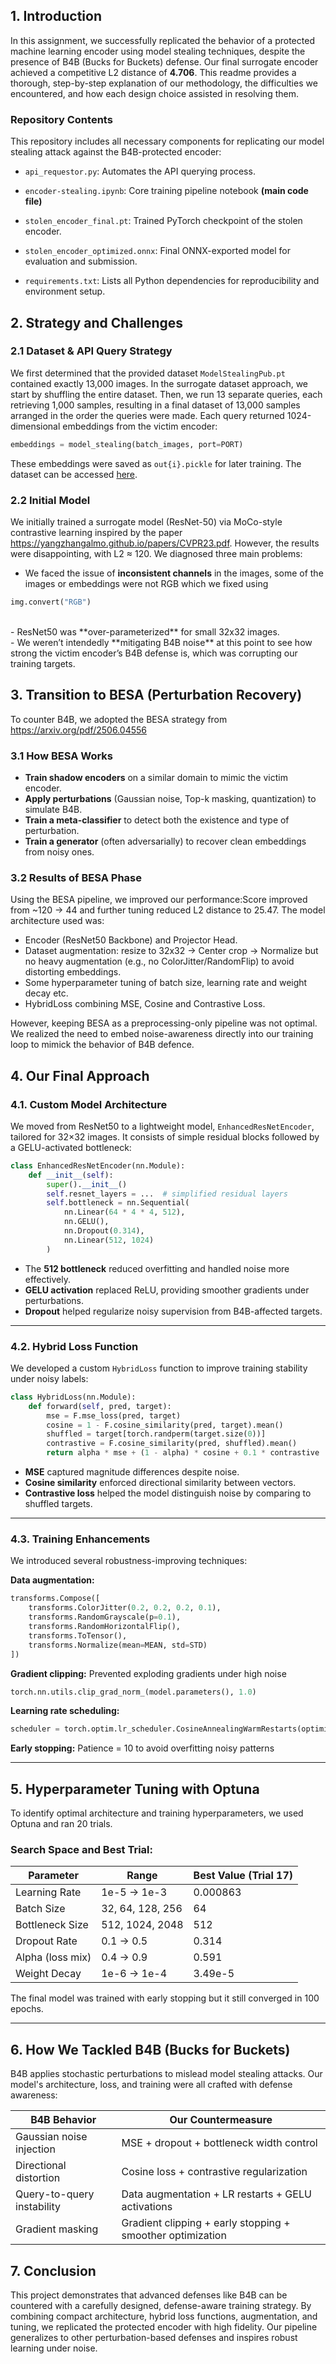 ## 1. Introduction
In this assignment, we successfully replicated the behavior of a protected machine learning encoder using model stealing techniques, despite the presence of B4B (Bucks for Buckets) defense. Our final surrogate encoder achieved a competitive L2 distance of **4.706**. This readme provides a thorough, step-by-step explanation of our methodology, the difficulties we encountered, and how each design choice assisted in resolving them.

### Repository Contents

This repository includes all necessary components for replicating our model stealing attack against the B4B-protected encoder:

- `api_requestor.py`: Automates the API querying process.

- `encoder-stealing.ipynb`: Core training pipeline notebook **(main code file)**

- `stolen_encoder_final.pt`: Trained PyTorch checkpoint of the stolen encoder.

- `stolen_encoder_optimized.onnx`: Final ONNX-exported model for evaluation and submission.

- `requirements.txt`: Lists all Python dependencies for reproducibility and environment setup.


## 2. Strategy and Challenges
### 2.1 Dataset & API Query Strategy
We first determined that the provided dataset `ModelStealingPub.pt` contained exactly 13,000 images. In the surrogate dataset approach, we start by shuffling the entire dataset. Then, we run 13 separate queries, each retrieving 1,000 samples, resulting in a final dataset of 13,000 samples arranged in the order the queries were made. Each query returned 1024-dimensional embeddings from the victim encoder:

```python
embeddings = model_stealing(batch_images, port=PORT)
```
These embeddings were saved as `out{i}.pickle` for later training. The dataset can be accessed [here](https://drive.google.com/drive/folders/1XYM_9pgHlzaAsTavjNof0jqvw2tHwq_a?usp=drive_link).
### 2.2 Initial Model
We initially trained a surrogate model (ResNet-50) via MoCo-style contrastive learning inspired by the paper https://yangzhangalmo.github.io/papers/CVPR23.pdf. However, the results were disappointing, with L2 ≈ 120. We diagnosed three main problems:
- We faced the issue of **inconsistent channels** in the images, some of the images or embeddings were not RGB which we fixed using 
```python
img.convert("RGB")
```
<br> 
- ResNet50 was **over-parameterized** for small 32x32 images. <br>
- We weren’t intendedly **mitigating B4B noise** at this point to see how strong the victim encoder’s B4B defense is, which was corrupting our training targets. <br>

## 3. Transition to BESA (Perturbation Recovery)
To counter B4B, we adopted the BESA strategy from https://arxiv.org/pdf/2506.04556
### 3.1 How BESA Works
- **Train shadow encoders** on a similar domain to mimic the victim encoder.
- **Apply perturbations** (Gaussian noise, Top-k masking, quantization) to simulate B4B.
- **Train a meta-classifier** to detect both the existence and type of perturbation.
- **Train a generator** (often adversarially) to recover clean embeddings from noisy ones.

### 3.2 Results of BESA Phase
Using the BESA pipeline, we improved our performance:Score improved from ~120 → 44 and further tuning reduced L2 distance to 25.47.
The model architecture used was: 
- Encoder (ResNet50 Backbone) and Projector Head.
- Dataset augmentation: resize to 32x32 → Center crop → Normalize but no heavy augmentation (e.g., no ColorJitter/RandomFlip) to avoid distorting embeddings.
- Some hyperparameter tuning of batch size, learning rate and weight decay etc.
- HybridLoss combining MSE, Cosine and Contrastive Loss.

However, keeping BESA as a preprocessing-only pipeline was not optimal. We realized the need to embed noise-awareness directly into our training loop to mimick the behavior of B4B defence.


## 4. Our Final Approach

### 4.1. Custom Model Architecture  
We moved from ResNet50 to a lightweight model, `EnhancedResNetEncoder`, tailored for 32×32 images. It consists of simple residual blocks followed by a GELU-activated bottleneck:

```python
class EnhancedResNetEncoder(nn.Module):
    def __init__(self):
        super().__init__()
        self.resnet_layers = ...  # simplified residual layers
        self.bottleneck = nn.Sequential(
            nn.Linear(64 * 4 * 4, 512),
            nn.GELU(),
            nn.Dropout(0.314),
            nn.Linear(512, 1024)
        )
```

- The **512 bottleneck** reduced overfitting and handled noise more effectively.  
- **GELU activation** replaced ReLU, providing smoother gradients under perturbations.  
- **Dropout** helped regularize noisy supervision from B4B-affected targets.

---

### 4.2. Hybrid Loss Function  
We developed a custom `HybridLoss` function to improve training stability under noisy labels:

```python
class HybridLoss(nn.Module):
    def forward(self, pred, target):
        mse = F.mse_loss(pred, target)
        cosine = 1 - F.cosine_similarity(pred, target).mean()
        shuffled = target[torch.randperm(target.size(0))]
        contrastive = F.cosine_similarity(pred, shuffled).mean()
        return alpha * mse + (1 - alpha) * cosine + 0.1 * contrastive
```

- **MSE** captured magnitude differences despite noise.  
- **Cosine similarity** enforced directional similarity between vectors.  
- **Contrastive loss** helped the model distinguish noise by comparing to shuffled targets.

---

### 4.3. Training Enhancements  
We introduced several robustness-improving techniques:

**Data augmentation:**
```python
transforms.Compose([
    transforms.ColorJitter(0.2, 0.2, 0.2, 0.1),
    transforms.RandomGrayscale(p=0.1),
    transforms.RandomHorizontalFlip(),
    transforms.ToTensor(),
    transforms.Normalize(mean=MEAN, std=STD)
])
```

**Gradient clipping:**
Prevented exploding gradients under high noise  
```python
torch.nn.utils.clip_grad_norm_(model.parameters(), 1.0)
```

**Learning rate scheduling:**
```python
scheduler = torch.optim.lr_scheduler.CosineAnnealingWarmRestarts(optimizer, T_0=10)
```

**Early stopping:** Patience = 10 to avoid overfitting noisy patterns

---

## 5. Hyperparameter Tuning with Optuna
To identify optimal architecture and training hyperparameters, we used Optuna and ran 20 trials.

### Search Space and Best Trial:

| Parameter         | Range           | Best Value (Trial 17) |
|------------------|------------------|------------------------|
| Learning Rate     | 1e-5 → 1e-3       | 0.000863               |
| Batch Size        | 32, 64, 128, 256  | 64                     |
| Bottleneck Size   | 512, 1024, 2048   | 512                    |
| Dropout Rate      | 0.1 → 0.5         | 0.314                  |
| Alpha (loss mix)  | 0.4 → 0.9         | 0.591                  |
| Weight Decay      | 1e-6 → 1e-4       | 3.49e-5                |

The final model was trained with early stopping but it still converged in 100 epochs.

---

## 6. How We Tackled B4B (Bucks for Buckets)  
B4B applies stochastic perturbations to mislead model stealing attacks. Our model's architecture, loss, and training were all crafted with defense awareness:

| B4B Behavior               | Our Countermeasure                                     |
|---------------------------|--------------------------------------------------------|
| Gaussian noise injection   | MSE + dropout + bottleneck width control              |
| Directional distortion     | Cosine loss + contrastive regularization              |
| Query-to-query instability | Data augmentation + LR restarts + GELU activations    |
| Gradient masking           | Gradient clipping + early stopping + smoother optimization |

## 7. Conclusion 
This project demonstrates that advanced defenses like B4B can be countered with a carefully designed, defense-aware training strategy. By combining compact architecture, hybrid loss functions, augmentation, and tuning, we replicated the protected encoder with high fidelity. Our pipeline generalizes to other perturbation-based defenses and inspires robust learning under noise.




